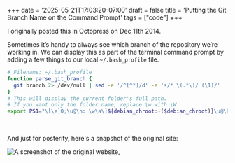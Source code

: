 +++
date = '2025-05-21T17:03:20-07:00'
draft = false
title = 'Putting the Git Branch Name on the Command Prompt'
tags = ["code"]
+++

I originally posted this in Octopress on Dec 11th 2014.

Sometimes it’s handy to always see which branch of the repository we’re working in. We can display this as part of the terminal command prompt by adding a few things to our local `~/.bash_profile` file.

```bash {linenos=inline}
# Filename: ~/.bash_profile
function parse_git_branch {
  git branch 2> /dev/null | sed -e '/^[^*]/d' -e 's/* \(.*\)/ (\1)/'
}
# This will display the current folder's full path.
# If you want only the folder name, replace \w with \W
export PS1="\[\e]0;\u@\h: \w\a\]${debian_chroot:+($debian_chroot)}\u@\h:\w\[\033[36m\]\$(parse_git_branch)\[\033[0m\]\$ "
```
<br>

And just for posterity, here's a snapshot of the original site:

![A screenshot of the original website,](/images/original_site.png)

